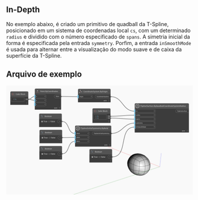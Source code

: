 ## In-Depth
No exemplo abaixo, é criado um primitivo de quadball da T-Spline, posicionado em um sistema de coordenadas local `cs`, com um determinado `radius` e dividido com o número especificado de `spans`. A simetria inicial da forma é especificada pela entrada `symmetry`. Porfim, a entrada `inSmoothMode` é usada para alternar entre a visualização do modo suave e de caixa da superfície da T-Spline.

## Arquivo de exemplo

![Example](./NVXHF2HNH7CSSHULY6RSEYZOUROO42KV2T34SGQYWK4T7S3I3OYQ_img.jpg)
